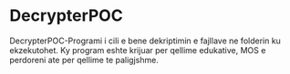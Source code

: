 # DecrypterPOC

DecrypterPOC-Programi i cili e bene dekriptimin e fajllave ne folderin ku ekzekutohet. Ky program eshte krijuar per qellime edukative, MOS e perdoreni ate per qellime te paligjshme.

